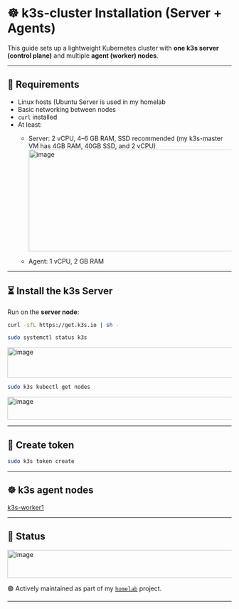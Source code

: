# ☸ k3s-cluster Installation (Server + Agents)

This guide sets up a lightweight Kubernetes cluster with **one k3s server (control plane)** and multiple **agent (worker) nodes**.

---

## 🔧 Requirements
- Linux hosts (Ubuntu Server is used in my homelab
- Basic networking between nodes
- `curl` installed
- At least:
  - Server: 2 vCPU, 4–6 GB RAM, SSD recommended (my k3s-master VM has 4GB RAM, 40GB SSD, and 2 vCPU)
    <img width="671" height="228" alt="image" src="https://github.com/user-attachments/assets/3dc6cd2b-685a-4144-bf49-47c93252c597" />

  - Agent: 1 vCPU, 2 GB RAM

---

## ⏳ Install the k3s Server
Run on the **server node**:
```bash
curl -sfL https://get.k3s.io | sh -
```

```bash
sudo systemctl status k3s
```

<img width="640" height="68" alt="image" src="https://github.com/user-attachments/assets/4d8a9485-b538-4b3e-be59-dd8d0695a01a" />

```bash
sudo k3s kubectl get nodes
```

<img width="539" height="51" alt="image" src="https://github.com/user-attachments/assets/c463e68c-509f-463e-a20a-d70ff1fe71c0" />

---
## 🔑 Create token

```bash
sudo k3s token create
```
---
## ☸️ k3s agent nodes 
[k3s-worker1](https://github.com/raoulmoise/homelab/blob/main/k3s-cluster/k3s-workers/worker1/README.md)

---
## 🚧 Status
<img width="1308" height="63" alt="image" src="https://github.com/user-attachments/assets/f861a86e-8b19-4d83-96a9-9069f5754913" />


🟢 Actively maintained as part of my [`homelab`](https://github.com/raoulmoise/homelab) project.

---
